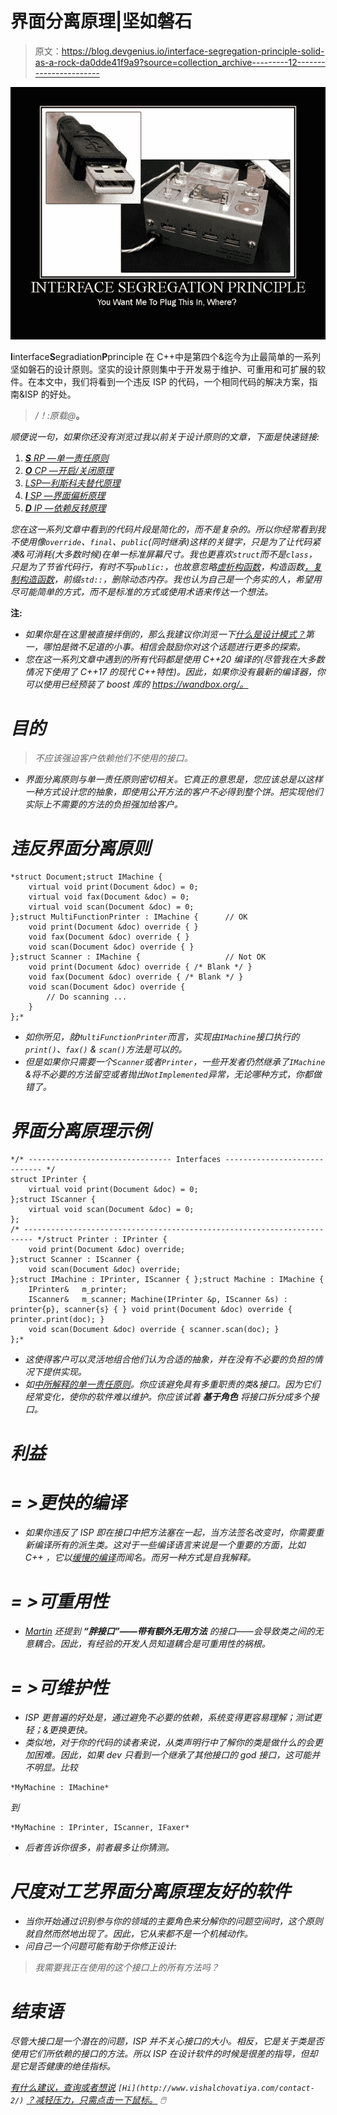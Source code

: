 # 界面分离原理|坚如磐石

> 原文：<https://blog.devgenius.io/interface-segregation-principle-solid-as-a-rock-da0dde41f9a9?source=collection_archive---------12----------------------->

![](img/f82ac9a3f5603a0e5f1d8c2038d62b0d.png)

**I**interface**S**egradiation**P**principle 在 C++中是第四个&迄今为止最简单的一系列坚如磐石的设计原则。坚实的设计原则集中于开发易于维护、可重用和可扩展的软件。在本文中，我们将看到一个违反 ISP 的代码，一个相同代码的解决方案，指南&ISP 的好处。

> */！\:原载@*[](http://www.vishalchovatiya.com/category/design-patterns/)**。**

*顺便说一句，如果你还没有浏览过我以前关于设计原则的文章，下面是快速链接:*

1.  *[**S** RP —单一责任原则](http://www.vishalchovatiya.com/single-responsibility-principle-in-cpp-solid-as-a-rock/)*
2.  *[**O** CP —开启/关闭原理](http://www.vishalchovatiya.com/open-closed-principle-in-cpp-solid-as-a-rock/)*
3.  *[LSP—利斯科夫替代原理](http://www.vishalchovatiya.com/liskovs-substitution-principle-in-cpp-solid-as-a-rock/)*
4.  *[**I** SP —界面偏析原理](http://www.vishalchovatiya.com/interface-segregation-principle-in-cpp-solid-as-a-rock/)*
5.  *[**D** IP —依赖反转原理](http://www.vishalchovatiya.com/dependency-inversion-principle-in-cpp-solid-as-a-rock/)*

*您在这一系列文章中看到的代码片段是简化的，而不是复杂的。所以你经常看到我不使用像`override`、`final`、`public`(同时继承)这样的关键字，只是为了让代码紧凑&可消耗(大多数时候)在单一标准屏幕尺寸。我也更喜欢`struct`而不是`class`，只是为了节省代码行，有时不写`public:`，也故意忽略[虚析构函数](http://www.vishalchovatiya.com/part-3-all-about-virtual-keyword-in-c-how-virtual-destructor-works/)，构造函数[，复制构造函数](http://www.vishalchovatiya.com/all-about-copy-constructor-in-cpp-with-example/)，前缀`std::`，删除动态内存。我也认为自己是一个务实的人，希望用尽可能简单的方式，而不是标准的方式或使用术语来传达一个想法。*

****注:****

*   *如果你是在这里被直接绊倒的，那么我建议你浏览一下[什么是设计模式？](http://www.vishalchovatiya.com/what-is-design-pattern/)第一，哪怕是微不足道的小事。相信会鼓励你对这个话题进行更多的探索。*
*   *您在这一系列文章中遇到的所有代码都是使用 C++20 编译的(尽管我在大多数情况下使用了 C++17 的现代 C++特性)。因此，如果你没有最新的编译器，你可以使用已经预装了 boost 库的 https://wandbox.org/。*

# *目的*

> *不应该强迫客户依赖他们不使用的接口。*

*   *界面分离原则与单一责任原则密切相关。它真正的意思是，您应该总是以这样一种方式设计您的抽象，即使用公开方法的客户不必得到整个饼。把实现他们实际上不需要的方法的负担强加给客户。*

# *违反界面分离原则*

```
*struct Document;struct IMachine {
    virtual void print(Document &doc) = 0;
    virtual void fax(Document &doc) = 0;
    virtual void scan(Document &doc) = 0;
};struct MultiFunctionPrinter : IMachine {      // OK
    void print(Document &doc) override { }
    void fax(Document &doc) override { }
    void scan(Document &doc) override { }
};struct Scanner : IMachine {                   // Not OK
    void print(Document &doc) override { /* Blank */ }
    void fax(Document &doc) override { /* Blank */ }
    void scan(Document &doc) override {  
        // Do scanning ...
    }
};*
```

*   *如你所见，就`MultiFunctionPrinter`而言，实现由`IMachine`接口执行的`print()`、`fax()` & `scan()`方法是可以的。*
*   *但是如果你只需要一个`Scanner`或者`Printer`，一些开发者仍然继承了`IMachine` &将不必要的方法留空或者抛出`NotImplemented`异常，无论哪种方式，你都做错了。*

# *界面分离原理示例*

```
*/* -------------------------------- Interfaces ----------------------------- */
struct IPrinter {
    virtual void print(Document &doc) = 0;
};struct IScanner {
    virtual void scan(Document &doc) = 0;
};
/* ------------------------------------------------------------------------ */struct Printer : IPrinter {
    void print(Document &doc) override;
};struct Scanner : IScanner {
    void scan(Document &doc) override;
};struct IMachine : IPrinter, IScanner { };struct Machine : IMachine {
    IPrinter&   m_printer;
    IScanner&   m_scanner; Machine(IPrinter &p, IScanner &s) : printer{p}, scanner{s} { } void print(Document &doc) override { printer.print(doc); }
    void scan(Document &doc) override { scanner.scan(doc); }
};*
```

*   *这使得客户可以灵活地组合他们认为合适的抽象，并在没有不必要的负担的情况下提供实现。*
*   *如[中所解释的单一责任原则](http://www.vishalchovatiya.com/single-responsibility-principle-in-cpp-solid-as-a-rock/)。你应该避免具有多重职责的类&接口。因为它们经常变化，使你的软件难以维护。你应该试着 ***基于角色*** 将接口拆分成多个接口。*

# *利益*

# *= >更快的编译*

*   *如果你违反了 ISP 即在接口中把方法塞在一起，当方法签名改变时，你需要重新编译所有的派生类。这对于一些编译语言来说是一个重要的方面，比如 C++ ，它以[缓慢的编译](https://stackoverflow.com/questions/318398/why-does-c-compilation-take-so-long)而闻名。而另一种方式是自我解释。*

# *= >可重用性*

*   *[Martin](https://en.wikipedia.org/wiki/Robert_C._Martin) 还提到 ***“胖接口”——带有额外无用方法*** 的接口——会导致类之间的无意耦合。因此，有经验的开发人员知道耦合是可重用性的祸根。*

# *= >可维护性*

*   *ISP 更普遍的好处是，通过避免不必要的依赖，系统变得更容易理解；测试更轻；&更换更快。*
*   *类似地，对于你的代码的读者来说，从类声明行中了解你的类是做什么的会更加困难。因此，如果 dev 只看到一个继承了其他接口的 god 接口，这可能并不明显。比较*

```
*MyMachine : IMachine*
```

*到*

```
*MyMachine : IPrinter, IScanner, IFaxer*
```

*   *后者告诉你很多，前者最多让你猜测。*

# *尺度对工艺界面分离原理友好的软件*

*   *当你开始通过识别参与你的领域的主要角色来分解你的问题空间时，这个原则就自然而然地出现了。因此，它从来都不是一个机械动作。*
*   *问自己一个问题可能有助于你修正设计:*

> *我需要我正在使用的这个接口上的所有方法吗？*

# *结束语*

*尽管大接口是一个潜在的问题，ISP 并不关心接口的大小。相反，它是关于类是否使用它们所依赖的接口的方法。所以 ISP 在设计软件的时候是很差的指导，但却是它是否健康的绝佳指标。*

*[有什么建议，查询或者想说](http://www.vishalchovatiya.com/contact-2/) `[Hi](http://www.vishalchovatiya.com/contact-2/)` [？减轻压力，只需点击一下鼠标。](http://www.vishalchovatiya.com/contact-2/) 🖱️*